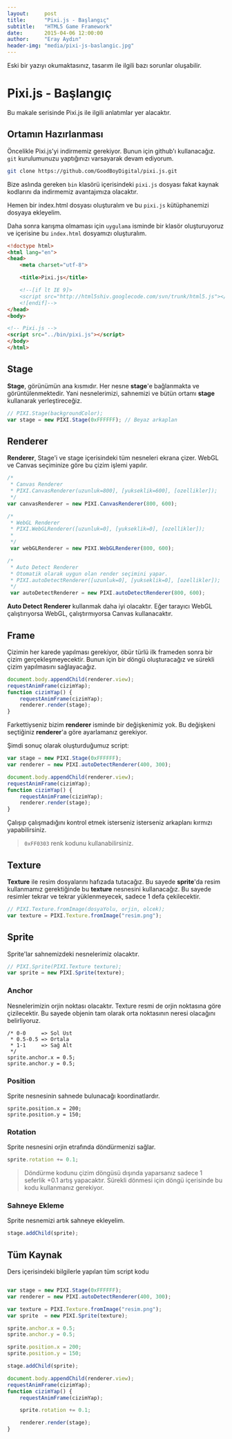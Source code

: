 ```yaml
---
layout:     post
title:      "Pixi.js - Başlangıç"
subtitle:   "HTML5 Game Framework"
date:       2015-04-06 12:00:00
author:     "Eray Aydın"
header-img: "media/pixi-js-baslangic.jpg"
---
```


<div class="alert alert-warning">
	Eski bir yazıyı okumaktasınız, tasarım ile ilgili bazı sorunlar oluşabilir.
</div>

Pixi.js - Başlangıç
===============

Bu makale serisinde Pixi.js ile ilgili anlatımlar yer alacaktır. 

## Ortamın Hazırlanması

Öncelikle Pixi.js'yi indirmemiz gerekiyor. Bunun için github'ı kullanacağız. `git` kurulumunuzu yaptığınızı varsayarak devam ediyorum.

```bash
git clone https://github.com/GoodBoyDigital/pixi.js.git
```

Bize aslında gereken `bin` klasörü içerisindeki `pixi.js` dosyası fakat kaynak kodlarını da indirmemiz avantajımıza olacaktır.

Hemen bir index.html dosyası oluşturalım ve bu `pixi.js` kütüphanemizi dosyaya ekleyelim. 

Daha sonra karışma olmaması için `uygulama` isminde bir klasör oluşturuyoruz ve içerisine bu `index.html` dosyamızı oluşturalım.

```html
<!doctype html>
<html lang="en">
<head>
	<meta charset="utf-8">

	<title>Pixi.js</title>

	<!--[if lt IE 9]>
	<script src="http://html5shiv.googlecode.com/svn/trunk/html5.js"></script>
	<![endif]-->
</head>
<body>

<!-- Pixi.js -->
<script src="../bin/pixi.js"></script>
</body>
</html>
```

## Stage

**Stage**, görünümün ana kısmıdır. Her nesne **stage**'e bağlanmakta ve görüntülenmektedir. Yani nesnelerimizi, sahnemizi ve bütün ortamı 
**stage** kullanarak yerleştireceğiz.

```javascript
// PIXI.Stage(backgroundColor);
var stage = new PIXI.Stage(0xFFFFFF); // Beyaz arkaplan
```

## Renderer

**Renderer**, Stage'i ve stage içerisindeki tüm nesneleri ekrana çizer. WebGL ve Canvas seçiminize göre bu çizim işlemi yapılır.

```javascript
/*
 * Canvas Renderer
 * PIXI.CanvasRenderer(uzunluk=800], [yukseklik=600], [ozellikler]);
 */
var canvasRenderer = new PIXI.CanvasRenderer(800, 600);

/*
 * WebGL Renderer
 * PIXI.WebGLRenderer([uzunluk=0], [yukseklik=0], [ozellikler]);
 *
 */
 var webGLRenderer = new PIXI.WebGLRenderer(800, 600);

/*
 * Auto Detect Renderer
 * Otomatik olarak uygun olan render seçimini yapar.
 * PIXI.autoDetectRenderer([uzunluk=0], [yukseklik=0], [ozellikler]);
 */
 var autoDetectRenderer = new PIXI.autoDetectRenderer(800, 600);
```

**Auto Detect Renderer** kullanmak daha iyi olacaktır. Eğer tarayıcı WebGL çalıştırıyorsa WebGL, çalıştırmıyorsa Canvas kullanacaktır.

## Frame

Çizimin her karede yapılması gerekiyor, öbür türlü ilk frameden sonra bir çizim gerçekleşmeyecektir. Bunun için bir döngü oluşturacağız ve 
sürekli çizim yapılmasını sağlayacağız.

```javascript
document.body.appendChild(renderer.view);
requestAnimFrame(cizimYap);
function cizimYap() {
	requestAnimFrame(cizimYap); 
	renderer.render(stage);
}
```

Farkettiyseniz bizim **renderer** isminde bir değişkenimiz yok. Bu değişkeni seçtiğiniz **renderer**'a göre ayarlamanız gerekiyor.

Şimdi sonuç olarak oluşturduğumuz script:

```javascript
var stage = new PIXI.Stage(0xFFFFFF);
var renderer = new PIXI.autoDetectRenderer(400, 300);

document.body.appendChild(renderer.view);
requestAnimFrame(cizimYap);
function cizimYap() {
	requestAnimFrame(cizimYap); 
	renderer.render(stage);
}
```

Çalışıp çalışmadığını kontrol etmek isterseniz isterseniz arkaplanı kırmızı yapabilirsiniz.

> `0xFF0303` renk kodunu kullanabilirsiniz.

## Texture

**Texture** ile resim dosyalarını hafızada tutacağız. Bu sayede **sprite**'da resim kullanmamız gerektiğinde bu **texture** nesnesini 
kullanacağız. Bu sayede resimler tekrar ve tekrar yüklenmeyecek, sadece 1 defa çekilecektir.

```javascript
// PIXI.Texture.fromImage(dosyaYolu, orjin, olcek);
var texture = PIXI.Texture.fromImage("resim.png");
```

## Sprite

Sprite'lar sahnemizdeki nesnelerimiz olacaktır. 

```javascript
// PIXI.Sprite(PIXI.Texture texture);
var sprite = new PIXI.Sprite(texture);
```

### Anchor

Nesnelerimizin orjin noktası olacaktır. Texture resmi de orjin noktasına göre çizilecektir. Bu sayede objenin tam olarak orta noktasının 
neresi olacağını belirliyoruz.

```
/* 0-0     => Sol Üst
 * 0.5-0.5 => Ortala
 * 1-1     => Sağ Alt
 */
sprite.anchor.x = 0.5;
sprite.anchor.y = 0.5;
```

### Position

Sprite nesnesinin sahnede bulunacağı koordinatlardır.

```
sprite.position.x = 200;
sprite.position.y = 150;
```

### Rotation

Sprite nesnesini orjin etrafında döndürmenizi sağlar.

```javascript
sprite.rotation += 0.1;
```

> Döndürme kodunu çizim döngüsü dışında yaparsanız sadece 1 seferlik +0.1 artış yapacaktır. Sürekli dönmesi için döngü içerisinde bu kodu 
kullanmanız gerekiyor.

### Sahneye Ekleme

Sprite nesnemizi artık sahneye ekleyelim.

```javascript
stage.addChild(sprite);
```

## Tüm Kaynak

Ders içerisindeki bilgilerle yapılan tüm script kodu

```javascript

var stage = new PIXI.Stage(0xFFFFFF);
var renderer = new PIXI.autoDetectRenderer(400, 300);

var texture = PIXI.Texture.fromImage("resim.png");
var sprite  = new PIXI.Sprite(texture);

sprite.anchor.x = 0.5;
sprite.anchor.y = 0.5;

sprite.position.x = 200;
sprite.position.y = 150;

stage.addChild(sprite);

document.body.appendChild(renderer.view);
requestAnimFrame(cizimYap);
function cizimYap() {
	requestAnimFrame(cizimYap); 

	sprite.rotation += 0.1;

	renderer.render(stage);
}

```